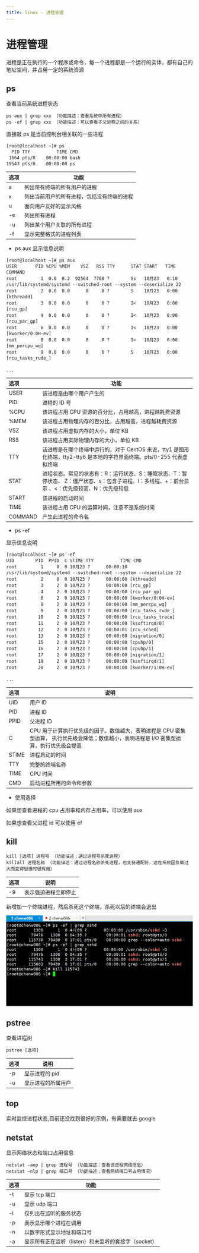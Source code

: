 ```yaml
---
title: linux - 进程管理
---
```


# 进程管理

进程是正在执行的一个程序或命令，每一个进程都是一个运行的实体，都有自己的地址空间，并占用一定的系统资源

## ps

查看当前系统进程状态

```shell
ps aux | grep xxx （功能描述：查看系统中所有进程）
ps -ef | grep xxx （功能描述：可以查看子父进程之间的关系）
```

直接敲 ps 是当前控制台相关联的一些进程

```shell
[root@localhost ~]# ps
  PID TTY          TIME CMD
 1664 pts/0    00:00:00 bash
19543 pts/0    00:00:00 ps
```

| 选项 | 功能                                       |
| :--- | ------------------------------------------ |
| a    | 列出带有终端的所有用户的进程               |
| x    | 列出当前用户的所有进程，包括没有终端的进程 |
| u    | 面向用户友好的显示风格                     |
| -e   | 列出所有进程                               |
| -u   | 列出某个用户关联的所有进程                 |
| -f   | 显示完整格式的进程列表                     |

- ps aux 显示信息说明

```shell
[root@localhost ~]# ps aux
USER       PID %CPU %MEM    VSZ   RSS TTY      STAT START   TIME COMMAND
root         1  0.0  0.2  92564  7788 ?        Ss   10月23   0:10 /usr/lib/systemd/systemd --switched-root --system --deserialize 22
root         2  0.0  0.0      0     0 ?        S    10月23   0:00 [kthreadd]
root         3  0.0  0.0      0     0 ?        I<   10月23   0:00 [rcu_gp]
root         4  0.0  0.0      0     0 ?        I<   10月23   0:00 [rcu_par_gp]
root         6  0.0  0.0      0     0 ?        I<   10月23   0:00 [kworker/0:0H-ev]
root         8  0.0  0.0      0     0 ?        I<   10月23   0:00 [mm_percpu_wq]
root         9  0.0  0.0      0     0 ?        S    10月23   0:00 [rcu_tasks_rude_]

...
```

| 选项    | 功能                                                                                                                                              |
| :------ | ------------------------------------------------------------------------------------------------------------------------------------------------- |
| USER    | 该进程是由哪个用户产生的                                                                                                                          |
| PID     | 进程的 ID 号                                                                                                                                      |
| %CPU    | 该进程占用 CPU 资源的百分比，占用越高，进程越耗费资源                                                                                             |
| %MEM    | 该进程占用物理内存的百分比，占用越高，进程越耗费资源                                                                                              |
| VSZ     | 该进程占用虚拟内存的大小，单位 KB                                                                                                                 |
| RSS     | 该进程占用实际物理内存的大小，单位 KB                                                                                                             |
| TTY     | 该进程是在哪个终端中运行的。对于 CentOS 来说，tty1 是图形化终端，tty2-tty6 是本地的字符界面终端。pts/0-255 代表虚拟终端                           |
| STAT    | 进程状态。常见的状态有：R：运行状态、S：睡眠状态、T：暂停状态、 Z：僵尸状态、s：包含子进程、l：多线程、+：前台显示 、<：优先级较高、N：优先级较低 |
| START   | 该进程的启动时间                                                                                                                                  |
| TIME    | 该进程占用 CPU 的运算时间，注意不是系统时间                                                                                                       |
| COMMAND | 产生此进程的命令名                                                                                                                                |

- ps -ef

显示信息说明

```shell
[root@localhost ~]# ps -ef
UID        PID  PPID  C STIME TTY          TIME CMD
root         1     0  0 10月23 ?      00:00:10 /usr/lib/systemd/systemd --switched-root --system --deserialize 22
root         2     0  0 10月23 ?      00:00:00 [kthreadd]
root         3     2  0 10月23 ?      00:00:00 [rcu_gp]
root         4     2  0 10月23 ?      00:00:00 [rcu_par_gp]
root         6     2  0 10月23 ?      00:00:00 [kworker/0:0H-ev]
root         8     2  0 10月23 ?      00:00:00 [mm_percpu_wq]
root         9     2  0 10月23 ?      00:00:00 [rcu_tasks_rude_]
root        10     2  0 10月23 ?      00:00:00 [rcu_tasks_trace]
root        11     2  0 10月23 ?      00:00:00 [ksoftirqd/0]
root        12     2  0 10月23 ?      00:00:01 [rcu_sched]
root        13     2  0 10月23 ?      00:00:00 [migration/0]
root        15     2  0 10月23 ?      00:00:00 [cpuhp/0]
root        16     2  0 10月23 ?      00:00:00 [cpuhp/1]
root        17     2  0 10月23 ?      00:00:00 [migration/1]
root        18     2  0 10月23 ?      00:00:00 [ksoftirqd/1]
root        20     2  0 10月23 ?      00:00:00 [kworker/1:0H-ev]

...
```

| 选项  | 说明                                                                                                                                        |
| :---- | ------------------------------------------------------------------------------------------------------------------------------------------- |
| UID   | 用户 ID                                                                                                                                     |
| PID   | 进程 ID                                                                                                                                     |
| PPID  | 父进程 ID                                                                                                                                   |
| C     | CPU 用于计算执行优先级的因子。数值越大，表明进程是 CPU 密集型运算， 执行优先级会降低；数值越小，表明进程是 I/O 密集型运算，执行优先级会提高 |
| STIME | 进程启动的时间                                                                                                                              |
| TTY   | 完整的终端名称                                                                                                                              |
| TIME  | CPU 时间                                                                                                                                    |
| CMD   | 启动进程所用的命令和参数                                                                                                                    |

- 使用选择

如果想查看进程的 cpu 占用率和内存占用率，可以使用 aux

如果想查看父进程 id 可以使用 ef

## kill

```shell
kill [选项] 进程号 （功能描述：通过进程号杀死进程）
killall 进程名称 （功能描述：通过进程名称杀死进程，也支持通配符，这在系统因负载过大而变得很慢时很有用）
```

| 选项 | 说明                 |
| :--- | -------------------- |
| -9   | 表示强迫进程立即停止 |

新增加一个终端进程，然后杀死这个终端，杀死以后的终端会退出

![kill](./img/process/process__2024-10-24-19-22-33.png)

## pstree

查看进程树

```shell
pstree [选项]
```

| 选项 | 说明               |
| :--- | ------------------ |
| -p   | 显示进程的 pid     |
| -u   | 显示进程的所属用户 |

## top

实时监控进程状态,目前还没找到很好的示例，有需要就去 google

## netstat

显示网络状态和端口占用信息

```shell
netstat -anp | grep 进程号 （功能描述：查看该进程网络信息）
netstat –nlp | grep 端口号 （功能描述：查看网络端口号占用情况）
```

| 选项 | 功能                                                 |
| :--- | ---------------------------------------------------- |
| -t   | 显示 tcp 端口 |
| -u   | 显示 udp 端口 |
| -l   | 仅列出在监听的服务状态                               |
| -p   | 表示显示哪个进程在调用                               |
| -n   | 以数字形式显示地址和端口号            |
| -a   | 显示所有正在监听（listen）和未监听的套接字（socket） |
